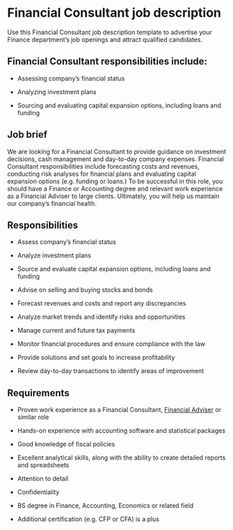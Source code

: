 # Financial Consultant job description
Use this Financial Consultant job description template to advertise your Finance department’s job openings and attract qualified candidates.


## Financial Consultant responsibilities include:
* Assessing company’s financial status

* Analyzing investment plans

* Sourcing and evaluating capital expansion options, including loans and funding


## Job brief

We are looking for a Financial Consultant to provide guidance on investment decisions, cash management and day-to-day company expenses.
Financial Consultant responsibilities include forecasting costs and revenues, conducting risk analyses for financial plans and evaluating capital expansion options (e.g. funding or loans.) To be successful in this role, you should have a Finance or Accounting degree and relevant work experience as a Financial Adviser to large clients.
Ultimately, you will help us maintain our company’s financial health.


## Responsibilities

* Assess company’s financial status

* Analyze investment plans

* Source and evaluate capital expansion options, including loans and funding

* Advise on selling and buying stocks and bonds

* Forecast revenues and costs and report any discrepancies

* Analyze market trends and identify risks and opportunities

* Manage current and future tax payments

* Monitor financial procedures and ensure compliance with the law

* Provide solutions and set goals to increase profitability

* Review day-to-day transactions to identify areas of improvement


## Requirements

* Proven work experience as a Financial Consultant, <a href="https://resources.workable.com/financial-adviser-job-description" target="_blank" rel="noopener">Financial Adviser</a> or similar role

* Hands-on experience with accounting software and statistical packages

* Good knowledge of fiscal policies

* Excellent analytical skills, along with the ability to create detailed reports and spreadsheets

* Attention to detail

* Confidentiality

* BS degree in Finance, Accounting, Economics or related field

* Additional certification (e.g. CFP or CFA) is a plus
